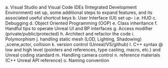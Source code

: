 a. Visual Studio and Visual Code IDEs (Integrated Development Environment) set up, some additional steps to expand features, and its associated useful shortcut keys
b. User Interface (UI) set up- i.e. HUD
c. Debugging
d. Object Oriented Programming (OOP)
e. Class inheritance 
f. Handful tips to operate Unreal UI and BP interfaces 
g. Access modifier (private/public/protected)
h. Architect and refactor the code 
i. Polymorphism 
j. handling static mesh (LOD, Lighting, Shadowing) ,scene,actor, collision
k. version control (Unreal/VS/github)
l. C++ syntax @ low and high level (pointers and references, type casting, macro,  etc.) and Unreal coding standard
m. Handling camera control 
n. reference materials (C++ Unreal API reference) 
o. Naming convention 
